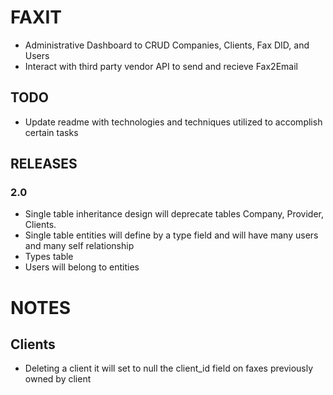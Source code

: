 
# FAXIT
- Administrative Dashboard to CRUD Companies, Clients, Fax DID, and Users
- Interact with third party vendor API to send and recieve Fax2Email

## TODO
- Update readme with technologies and techniques utilized to accomplish certain tasks 


## RELEASES
### 2.0
- Single table inheritance design will deprecate tables Company, Provider, Clients.
- Single table entities will define by a type field and will have many users and many self relationship
- Types table
- Users will belong to entities


# NOTES
## Clients
- Deleting a client it will set to null the client_id field on faxes previously owned by client